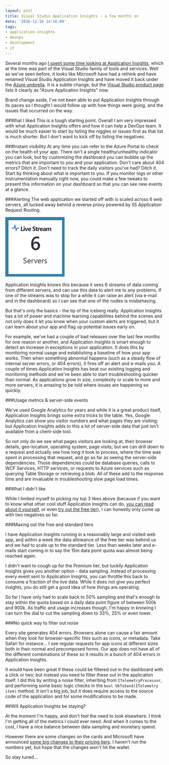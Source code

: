 ```yaml
---
layout: post
title: Visual Studio Application Insights - a few months on
date: '2016-12-18 14:16:00'
tags:
- application-insights
- devops
- development
- it
---
```


Several months ago [I spent some time looking at Application Insights](/visual-studio-application-insights-an-overview/), which at the time was part of the Visual Studio family of tools and services. Well as we've seen before, it looks like Microsoft have had a rethink and have renamed Visual Studio Application Insights and have moved it back under the [Azure umbrella](https://azure.microsoft.com/en-gb/services/application-insights/). It is a subtle change, but the [Visual Studio product page](https://www.visualstudio.com/products/) lists it clearly as "Azure Application Insights" now.

Brand change aside, I've not been able to put Application Insights through its paces so I thought I would follow up with how things were going, and the issues that occurred on the way.

##What I liked
This is a tough starting point. Overall I am very impressed with what Application Insights offers and how it can help a DevOps team. It would be much easier to start by listing the niggles or issues first as that list is much shorter. But I don't want to kick off by listing the negatives.

###Instant visibility
At any time you can refer to the Azure Portal to check on the health of your app. There isn't a single healthy/unhealthy indicator you can look, but by customizing the dashboard you can bubble up the metrics that are important to you and your application. Don't care about 404 errors? Ditch it. Don't need to track the daily visitors you've had? Ditch it. Start by thinking about what is important to you. If you monitor logs or other instrumentation manually right now, you could make a few tweaks to present this information on your dashboard so that you can see new events at a glance.

###Alerting
The web application we started off with is scaled across 6 web servers, all tucked away behind a reverse proxy powered by IIS Application Request Routing.

![Live streams of data arriving in Application Insights](/content/images/2017/01/Screen-Shot-2017-01-08-at-14.44.04.png)

Application Insights knows this because it sees 6 streams of data coming from different servers, and can use this data to alert me to any problems. If one of the streams was to stop for a while it can raise an alert (via e-mail and in the dashboard) so I can see that one of the nodes is misbehaving.

But that's only the basics - the tip of the iceberg really. Application Insights has a lot of power and machine learning capabilities behind the scenes and not only does it let you know when your custom alerts are triggered, but it can learn about your app and flag up potential issues early on.

For example, we've had a couple of bad releases over the last few months for one reason or another, and Application Insights is smart enough to detect an increase in exceptions in your application. It does this by monitoring normal usage and establishing a baseline of how your app works. Then when something abnormal happens (such as a steady flow of internal server errors, or 404 errors), it fires off an alert and e-mails you. A couple of times Application Insights has beat our existing logging and monitoring methods and we've been able to start troubleshooting quicker than normal. As applications grow in size, complexity or scale to more and more servers, it is amazing to be told where issues are happening so quickly.

###Usage metrics & server-side events

We've used Google Analytics for years and while it is a great product itself, Application Insights brings some extra tricks to the table. Yes, Google Analytics can show you visitor numbers and what pages they are visiting; but Application Insights adds to this a lot of server-side data that just isn't available from a client-side tool.

So not only do we see what pages visitors are looking at, their browser details, geo-location, operating system, page visits; but we can drill down to a request and actually see how long it took to process, where the time was spent in processing that request, and go as far as seeing the server-side dependencies. Those dependencies could be database queries, calls to WCF Services, HTTP services, or requests to Azure services such as querying Table Storage or retrieving a blob. All of these add to the response time and are invaluable in troubleshooting slow page load times.

##What I didn't like

While I limited myself to picking my top 3 likes above (because if you want to know what other cool stuff Application Insights can do, [you can read about it yourself](https://azure.microsoft.com/en-gb/services/application-insights/), or even [try out the free tier](/visual-studio-application-insights-getting-your-moneys-worth-out-of-the-free-plan/)), I can honestly only come up with two negatives so far.

###Maxing out the free and standard tiers

I have Application Insights running in a reasonably large and visited web app, and within a week the data allowance of the free tier was behind us and we had to scale up to the standard tier. Less than weeks later and e-mails start coming in to say the 15m data point quota was almost being reached again.

I didn't want to cough up for the Premium tier, but luckily Application Insights gives you another option - data sampling. Instead of processing every event sent to Application Insights, you can throttle this back to consume a fraction of the live data. While it does not give you perfect insights, you do still get a good idea of how things are operating.

So far I have only had to scale back to 50% sampling and that's enough to stay within the quota based on a daily data point figure of between 500k and 900k. As traffic and usage increases though, I'm happy in knowing I can turn the dial to cut the sampling down to 33%, 25% or even lower.

###No quick way to filter out noise

Every site generates 404 errors. Browsers alone can cause a fair amount when they look for browser-specific files such as icons, or metadata. Take Safari for instance... I see regular requests for app icons at different sizes both in their normal and precomposed forms. Our app does not have all of the different combinations of these so it results in a bunch of 404 errors in Application Insights.

It would have been great if these could be filtered out in the dashboard with a click or two; but instead you need to filter these out in the application itself. I did this by writing a noise filter, inheriting from `ITelemetryProcessor`, and performing some basic logic checks in the `bool OkToSend(ITelemetry item)` method. It isn't a big job, but it does require access to the source code of the application and for some modifications to be made.

##Will Application Insights be staying?

At the moment I'm happy, and don't feel the need to look elsewhere. I think I'm getting all of the metrics I could ever need. And when it comes to the cost, I have a nice balance between data sampling and monetary spend.

However there are some changes on the cards and Microsoft have announced [some big changes to their pricing tiers](https://azure.microsoft.com/en-gb/pricing/details/application-insights/). I haven't run the numbers yet, but hope that the changes won't hit the wallet.

So stay tuned...